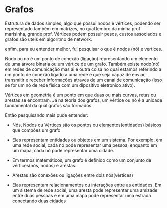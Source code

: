 # Grafos

Estrutura de dados simples, algo que possui nodos e vértices, podendo ser representado também em matrizes, no qual lembro da minha prof 
marisinha, grande prof. 
Vértices podem possuir pesos, custos associados e grafos são uteis em algoritmo de network.

enfim, para eu entender melhor, fui pesquisar o que é nodos (nó) e vertices.


Nodo ou nó é um ponto de conexão (ligação) representando um elemento de uma árvore binaria ou um vértice de um grafo.
Também existe nodo(nó) em redes de comunicação mas ai é outra coisa no qual estamos referindo a um ponto de conexão ligado a uma rede e que 
seja capaz de enviar, transmitir e receber informações atraves de um canal de comunicação (isso se for um nó de rede fisica com um dipositivo 
eletronico ativo).

Vértices em geometria é um ponto em que duas ou mais curvas, retas ou arestas se encontram. Já na teoria dos grafos, um vértice ou nó é a 
unidade fundamental da qual grafos são formados.


Então pesquisando mais pude entender:
- Nós, Nodos ou Vértices são os pontos ou elementos(entidades) básicos que compões um grafo
- Eles representam entidades ou objetos em um sistema. Por exemplo, em uma rede social, cada nó pode representar uma pessoa, enquanto em um 
  mapa, cada nó pode representar uma cidade.
- Em termos matemáticos, um grafo é definido como um conjunto de vértices(nós, nodos) e arestas.

- Arestas são conexões ou ligações entre dois nós(vértices)
- Elas representam relacionamentos ou interações entre as entidades. Em um sistema de rede social, uma aresta pode representar uma amizade 
  entre duas pessoas e em uma mapa pode representar uma estrada conectando duas cidades